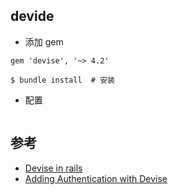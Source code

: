 ## devide 
- 添加 gem
```
gem 'devise', '~> 4.2'

$ bundle install  # 安装 
```

- 配置
```

```

## 参考
- [Devise in rails](https://wdi-sg.github.io/gitbook-2019/06-ruby-rails/rails-security/devise.html)
- [Adding Authentication with Devise](https://guides.railsgirls.com/devise)
